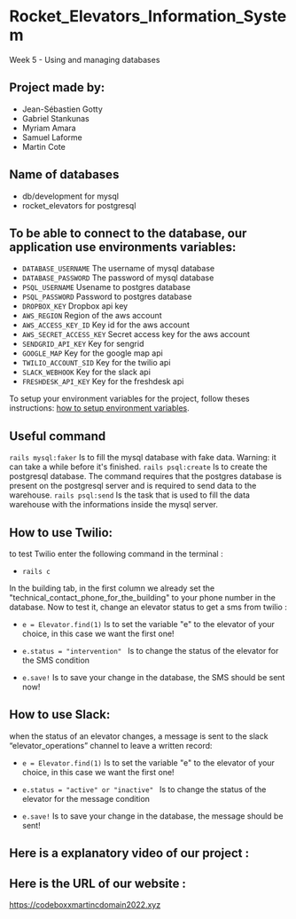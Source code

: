 # Rocket_Elevators_Information_System
Week 5 - Using and managing databases

## Project made by:

- Jean-Sébastien Gotty
- Gabriel Stankunas
- Myriam Amara
- Samuel Laforme
- Martin Cote

 
## Name of databases

- db/development for mysql
- rocket_elevators for postgresql


## To be able to connect to the database, our application use environments variables:
 
- `DATABASE_USERNAME` The username of mysql database
- `DATABASE_PASSWORD` The password of mysql database
- `PSQL_USERNAME` Usename to postgres database
- `PSQL_PASSWORD` Password to postgres database
- `DROPBOX_KEY` Dropbox api key
- `AWS_REGION` Region of the aws account
- `AWS_ACCESS_KEY_ID` Key id for the aws account
- `AWS_SECRET_ACCESS_KEY` Secret access key for the aws account
- `SENDGRID_API_KEY` Key for sengrid
- `GOOGLE_MAP` Key for the google map api
- `TWILIO_ACCOUNT_SID` Key for the twilio api 
- `SLACK_WEBHOOK` Key for the slack api
- `FRESHDESK_API_KEY` Key for the freshdesk api
 
To setup your environment variables for the project, follow theses instructions: [how to setup environment variables](https://www.twilio.com/blog/2018/01/how-to-set-environment-variables.html).

## Useful command

`rails mysql:faker` Is to fill the mysql database with fake data. Warning: it can take a while before it's finished.
`rails psql:create` Is to create the postgresql database. The command requires that the postgres database is present on the postgresql server and is required to send data to the warehouse.
`rails psql:send` Is the task that is used to fill the data warehouse with the informations inside the mysql server.



## How to use Twilio:

to test Twilio enter the following command in the terminal : 

- `rails c`

In the building tab, in the first column we already set the "technical_contact_phone_for_the_building" to your phone number in the database. Now to test it, change an elevator status to get a sms from twilio :

- `e = Elevator.find(1)` Is to set the variable "e" to the elevator of your choice, in this case we want the first one!

- `e.status = "intervention" ` Is to change the status of the elevator for the SMS condition 

- `e.save!` Is to save your change in the database, the SMS should be sent now!

## How to use Slack:

when the status of an elevator changes, a message is sent to the slack “elevator_operations” channel to leave a written record:
 
 - `e = Elevator.find(1)` Is to set the variable "e" to the elevator of your choice, in this case we want the first one!

- `e.status = "active" or "inactive" ` Is to change the status of the elevator for the message condition 

- `e.save!` Is to save your change in the database, the message should be sent!

## Here is a explanatory video of our project :



## Here is the URL of our website :
https://codeboxxmartincdomain2022.xyz
